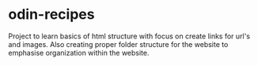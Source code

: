 # odin-recipes
Project to learn basics of html structure with focus on create links for url's and images.
Also creating proper folder structure for the website to emphasise organization within the website.
